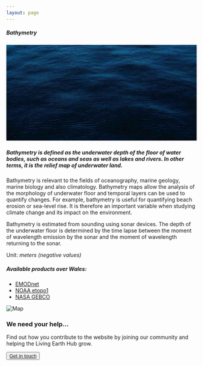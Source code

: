 ```yaml
---
layout: page
---
```


<!-- Content-section-start -->
<div class="container">
    <div class="row">
        <div class="col-12 mt-60">
            <h5 class="common-title">Bathymetry</h5>
        </div>
        <div class="col-xs-12 col-sm-12 col-ms-9 col-lg-9 col-xl-9 col-xxl-9">
            <div class="common-image pb-5">
                <img src="/assets/img/Wales/Big/bathymetry.jpg" class="img-fluid" alt="Bathymetry">
            </div>
            <div>
                <h5 class="font-weight-bold">Bathymetry is defined as the underwater depth of the floor of water bodies, such as oceans and seas as well as lakes and rivers. In other terms, it is the relief map of underwater land.</h5>
                <div class="pt-4">
                    <p>Bathymetry is relevant to the fields of oceanography, marine geology, marine biology and also climatology. Bathymetry maps allow the analysis of the morphology of underwater floor and temporal layers can be used to quantify changes. For example, bathymetry is useful for quantifying beach erosion or sea-level rise. It is therefore an important variable when studying climate change and its impact on the environment.</p>
                    <p>Bathymetry is estimated from sounding using sonar devices. The depth of the underwater floor is determined by the time lapse between the moment of wavelength emission by the sonar and the moment of wavelength returning to the sonar.</p>
                    <p>Unit: <i>meters (negative values)</i></p>
                </div>
            </div>
            <div class="row">
                <div class="col-xs-12 col-sm-6 col-md-7 col-lg-8">
                    <div class="py-5">
                        <h5 class="font-weight-bold mb-4">Available products over Wales:</h5>
                        <ul class="list-title">
                            <li class="list-item"><a href="http://portal.emodnet-bathymetry.eu/" target="_blank">EMODnet</a></li>
                            <li class="list-item"><a href="https://maps.ngdc.noaa.gov/viewers/wcs-client/" target="_blank">NOAA&nbsp;etopo1</a></li>
                            <li class="list-item"><a href="https://neo.sci.gsfc.nasa.gov/view.php?datasetId=GEBCO_BATHY" target="_blank">NASA&nbsp;GEBCO</a></li>
                        </ul>
                    </div>
                </div>
                <div class="col-xs-12 col-sm-6 col-md-5 col-lg-4">
                    <div class="py-5">
                        <img src="/assets/img/Wales/maps/bathymetry.png" class="img-fluid" alt="Map">
                    </div>
                </div>
            </div>
        </div>
    </div>
</div>
<!-- Content-section-end -->

<!-- get-in-section-Start -->
<div class="container mb-100">
    <div class="get-in-section-main">
        <div class="get-in-section-dsc">
            <h3>We need your help&hellip;</h3>
            <p>Find out how you contribute to the website by joining our community and helping the Living Earth Hub grow.</p>
        </div>
        <button type="button"><a href="/contact/">Get in touch</a></button>
    </div>
</div>
<!-- get-in-section-End -->